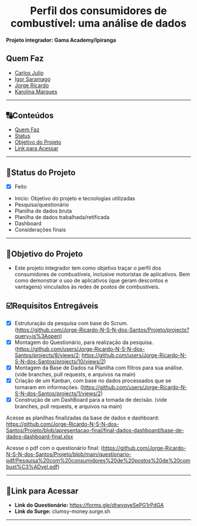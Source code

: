 <h1 align="center">
     Perfil dos consumidores de combustível: uma análise de dados
</h1>

<h4 align="left">
    Projeto integrador: Gama Academy/Ipiranga
</h4>

##  Quem Faz 

- [Carlos Julio](https://www.github.com/carlosjulyo)
- [Igor Saramago](https://github.com/igorsaramagocosta)
- [Jorge Ricardo](https://github.com/Jorge-Ricardo-N-S-N-dos-Santos)
- [Karolina Marques](https://github.com/karolinamarques)
---
##  🔠Conteúdos

<!--ts-->
   * [Quem Faz](#-quem-faz)
   * [Status](#status)
   * [Objetivo do Projeto](#objetivo-do-projeto)
   * [Link para Acessar](#link-para-acessar)
<!--te-->

---
##  🧭Status do Projeto
 
 - [x] Feito
 
 - Inicio: Objetivo do projeto e tecnologias utilizadas
 - Pesquisa/questionário
 - Planilha de dados bruta
 - Planilha de dados trabalhada/retificada
 - Dashboard
 - Considerações finais

---

##  🎯Objetivo do Projeto

- Este projeto integrador tem como objetivo traçar o perfil  dos consumidores de combustíveis, inclusive motoristas de aplicativos. Bem como demonstrar o uso de aplicativos (que geram descontos e vantagens) vinculados às redes de postos de combustíveis.


## ☑️Requisitos Entregáveis

- [x] Estruturação da pesquisa com base do Scrum. (https://github.com/Jorge-Ricardo-N-S-N-dos-Santos/Projeto/projects?query=is%3Aopen)
- [x] Montagem do Questionário, para realização da pesquisa. (https://github.com/users/Jorge-Ricardo-N-S-N-dos-Santos/projects/8/views/2; https://github.com/users/Jorge-Ricardo-N-S-N-dos-Santos/projects/10/views/2)
- [x] Montagem da Base de Dados na Planilha com filtros para sua análise. (vide branches, pull requests, e arquivos na main)
- [x] Criação de um Kanban, com base no dados processados que se tornaram em informações. (https://github.com/users/Jorge-Ricardo-N-S-N-dos-Santos/projects/1/views/2)
- [x] Construção de um DashBoard para a tomada de decisão. (vide branches, pull requests, e arquivos na main)

Acesse as planilhas finalizadas da base de dados e dashboard: https://github.com/Jorge-Ricardo-N-S-N-dos-Santos/Projeto/blob/apresentacao-final/final-dados-dashboard/base-de-dados-dashboard-final.xlsx

Acesse o pdf com o questionário final: (https://github.com/Jorge-Ricardo-N-S-N-dos-Santos/Projeto/blob/main/questionario-pdf/Pesquisa%20com%20consumidores%20de%20postos%20de%20combust%C3%ADvel.pdf)

---

## 🔗Link para Acessar

- **Link do Questionário:** https://forms.gle/dtwvqyeSePG1rPdGA
- **Link do Surge:** clumsy-money.surge.sh
---
